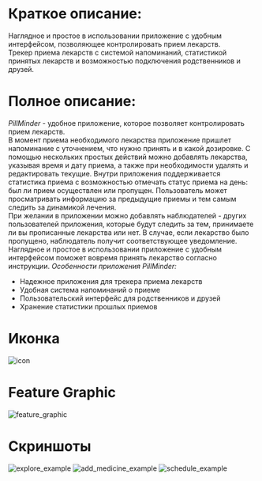# Краткое описание:
Наглядное и простое в использовании приложение с удобным интерфейсом, позволяющее контролировать прием лекарств.  
Трекер приема лекарств с системой напоминаний, статистикой принятых лекарств и возможностью подключения родственников и друзей.

# Полное описание:
*PillMinder* - удобное приложение, которое позволяет контролировать прием лекарств.  
В момент приема необходимого лекарства приложение пришлет напоминание с уточнением, что нужно принять и в какой дозировке. С помощью нескольких простых действий можно добавлять лекарства, указывая время и дату приема, а также при необходимости удалять и редактировать текущие.
Внутри приложения поддерживается статистика приема с возможностью отмечать статус приема на день: был ли прием осуществлен или пропущен. Пользователь может просматривать информацию за предыдущие приемы и тем самым следить за динамикой лечения.  
При желании в приложении можно добавлять наблюдателей - других пользователей приложения, которые будут следить за тем, принимаете ли вы прописанные лекарства или нет. В случае, если лекарство было пропущено, наблюдатель получит соответствующее уведомление.  
Наглядное и простое в использовании приложение с удобным интерфейсом поможет вовремя принять лекарство согласно инструкции.
*Особенности приложения PillMinder:*
- Надежное приложения для трекера приема лекарств
- Удобная система напоминаний о приеме
- Пользовательский интерфейс для родственников и друзей
- Хранение статистики прошлых приемов
# Иконка
![icon](pill_minder_icon_v2-playstore.png)
# Feature Graphic
![feature_graphic](PillMinder%20%20-%20Feature%20Graphic.png)
# Скриншоты
![explore_example](explore_example.png)
![add_medicine_example](add_medicine_example.png)
![schedule_example](schedule_example.png)